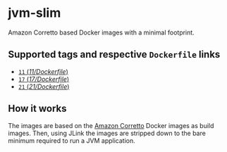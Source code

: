 # jvm-slim

Amazon Corretto based Docker images with a minimal footprint.

## Supported tags and respective `Dockerfile` links

- [`11` (_11/Dockerfile_)](jre-11/Dockerfile)
- [`17` (_17/Dockerfile_)](jre-17/Dockerfile)
- [`21` (_21/Dockerfile_)](jre-21/Dockerfile)

## How it works

The images are based on the [Amazon Corretto](https://aws.amazon.com/corretto/) Docker images as build images. Then, using JLink the images are stripped down to the bare minimum required to run a JVM application.

